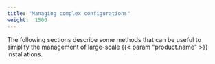 ```yaml
---
title: "Managing complex configurations"
weight:  1500
---
```

<!-- DISCLAIMER: This file is based on the syslog-ng Open Source Edition documentation https://github.com/balabit/syslog-ng-ose-guides/commit/2f4a52ee61d1ea9ad27cb4f3168b95408fddfdf2 and is used under the terms of The syslog-ng Open Source Edition Documentation License. The file has been modified by Axoflow. -->

The following sections describe some methods that can be useful to simplify the management of large-scale {{< param "product.name" >}} installations.
